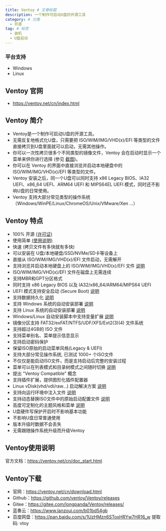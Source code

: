 ```yaml
---
title: Ventoy # 文章标题
description: 一个制作可启动U盘的开源工具
category: # 分类
  - 开源
tag: # 标签
  - 装机
  - U盘启动
---
```

### 平台支持
- Windows
- Linux

## Ventoy 官网
- https://ventoy.net/cn/index.html

## Ventoy 简介
- Ventoy是一个制作可启动U盘的开源工具。  
- 无需反复地格式化U盘，只需要把 ISO/WIM/IMG/VHD(x)/EFI 等类型的文件直接拷贝到U盘里面就可以启动，无需其他操作。  
- 你可以一次性拷贝很多个不同类型的镜像文件，Ventoy 会在启动时显示一个菜单来供你进行选择 (参见 [截图](https://ventoy.net/cn/screenshot.html))。  
- 你可以在 Ventoy 的界面中直接浏览并启动本地硬盘中的 ISO/WIM/IMG/VHD(x)/EFI 等类型的文件。  
- Ventoy 安装之后，同一个U盘可以同时支持 x86 Legacy BIOS、IA32 UEFI、x86_64 UEFI、ARM64 UEFI 和 MIPS64EL UEFI 模式，同时还不影响U盘的日常使用。  
- Ventoy 支持大部分常见类型的操作系统 （Windows/WinPE/Linux/ChromeOS/Unix/VMware/Xen ...）

## Ventoy 特点
-   100% 开源 [(许可证)](https://ventoy.net/cn/doc_license.html)
-   使用简单 [(使用说明)](https://ventoy.net/cn/doc_start.html)
-   快速 (拷贝文件有多快就有多快)
-   可以安装在 U盘/本地硬盘/SSD/NVMe/SD卡等设备上
-   直接从 ISO/WIM/IMG/VHD(x)/EFI 文件启动，无需解开
-   支持浏览并启动本地硬盘上的 ISO/WIM/IMG/VHD(x)/EFI 文件 [说明](https://ventoy.net/cn/doc_vlnk.html)
-   ISO/WIM/IMG/VHD(x)/EFI 文件在磁盘上无需连续
-   支持MBR和GPT分区格式
-   同时支持 x86 Legacy BIOS 以及 IA32/x86_64/ARM64/MIPS64 UEFI
-   UEFI 模式支持安全启动 (Secure Boot) [说明](https://ventoy.net/cn/doc_secure.html)
-   支持数据持久化 [说明](https://ventoy.net/cn/plugin_persistence.html)
-   支持 Windows 系统的自动安装部署 [说明](https://ventoy.net/cn/plugin_autoinstall.html)
-   支持 Linux 系统的自动安装部署 [说明](https://ventoy.net/cn/plugin_autoinstall.html)
-   Windows/Linux 自动安装脚本中支持变量扩展 [说明](https://ventoy.net/cn/plugin_autoinstall.html)
-   镜像分区支持 FAT32/exFAT/NTFS/UDF/XFS/Ext2(3)(4) 文件系统
-   支持超过4GB的 ISO 文件
-  支持菜单别名、菜单提示信息显示
-   支持启动密码保护
-   保留ISO原始的启动菜单风格(Legacy & UEFI)
-   支持大部分常见操作系统, 已测试 1000+ 个ISO文件
-   不仅仅是能启动ISO文件，而是支持启动后完整的安装过程
-   菜单可以在列表模式和目录树模式之间随时切换 [说明](https://ventoy.net/cn/doc_treeview.html)
-   提出 "Ventoy Compatible" 概念
-   支持插件扩展，提供图形化插件配置器
-   Linux vDisk(vhd/vdi/raw...) 启动解决方案 [说明](https://ventoy.net/cn/plugin_vtoyboot.html)
-   支持向运行环境中注入文件 [说明](https://ventoy.net/cn/plugin_injection.html)
-   支持动态替换ISO文件中的原始启动配置文件 [说明](https://ventoy.net/cn/plugin_bootconf_replace.html)
-   高度可定制化的主题风格和菜单 [说明](https://ventoy.net/cn/plugin_theme.html)
-   U盘硬件写保护开启时不影响基本功能
-   不影响U盘日常普通使用
-   版本升级时数据不会丢失
-   无需跟随操作系统升级而升级Ventoy

## Ventoy使用说明
官方文档：https://ventoy.net/cn/doc_start.html

## Ventoy下载
- 官网：https://ventoy.net/cn/download.html
- Github：https://github.com/ventoy/Ventoy/releases
- Gitee：https://gitee.com/longpanda/Ventoy/releases/
- 蓝奏云：https://www.lanzoui.com/b01bd54gb
- 百度网盘：https://pan.baidu.com/s/1UzHMzn6SToxHRYw7HR16_w 提取码: vtoy